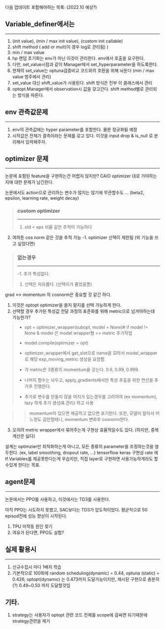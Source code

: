 다음 업데이트 포함해야하는 목록: (2022.10 예상?)

## Variable_definer에서는
-----------------
1. (init value), (min / max init value), (custom init callable)
2. shift method ( add or mult(이 경우 log로 관리됨) )
3. min / max value
4. hp 랜덤 초기화는 env가 아닌 이것이 관리한다. env에서 호출을 요구한다.
5. 다만, set_value시점과 같이 Manager에서 set_hyperparameter을 하도록한다.
5. 현재의 set_value는 optuna검증비교 코드와의 호환을 위해 놔둔다 (min / max value 범주에서 관리)
6. set_value 대신 shift_value가 사용된다. shift 방식은 전부 이 클래스에서 관리
7. optopt.Manager에서 observation시 값을 갖고간다. shift method별로 관리되는 방식을 따른다. 

## env 관측값문제
-------------
1. env의 관측값에는 hyper parameter를 포함한다. 물론 정규화될 예정
2. 시작값은 전체가 결측이라는 문제를 갖고 있다. 이것을 input drop & is_null 로 분리해서 입력해주자. 

## optimizer 문제
----------------
논문에 포함된 feature을 구현하는건 어렵지 않지만? CAIO optimizer 대로 가야하는지에 대한 문제가 남긴한다.

논문에서도 action으로 관리하는 변수가 많지는 않기에 무관할수도 ... (beta2, epsilon, learning rate, weight decay)

> ### custom optimizer 
> -------------
> 1. std < eps 비율 같은 추적이 가능하다
2. 여하튼 cos norm 같은 것을 추적 가능
-1. optimizer 선택이 제한됨 (위 기능을 쓰고 싶었다면)
>
> ### 없는경우
> ------------
> -1. 추가 특성없다.
> 1. 선택은 자유롭다. (선택지가 줄었을뿐)

grad <-> momentum 의 cosnorm은 중요할 것 같긴 하다.

1. 이것은 optopt optimizer을 쓸지 말지를 선택 가능하게 한다.
2. 선택할 경우 추가된 특성값 전달 과정의 표준화를 위해 metric으로 넘겨야하는데 가능한가?

> * opt = optimizer_wrapper(subopt, model = None)# if model != None & model 은 model wrapper형 => metric 추가작업
> * model.compile(optimizer = opt)
> * optimizer_wrapper에서 get_slot으로 name을 모아서 model_wrapper로 해당 exp_moving_metric 생성을 요청함.
> 
> * 각 metric은 3종류의 momentum을 갖는다. 0.9, 0.99, 0.999. 
> * 나머지 함수는 놔두고, apply_gradients에서만 특성 추출을 위한 연산을 추가후 진행한다.
> * 추가로 변수를 만들지 않을 여지가 있는경우를 고려하여 (ex momentum), lazy 하게 추가 생성(& 관리) 하고 사용

>> momentum이 있으면 제공하고 없으면 포기한다. 또한, 모델이 알아서 어느정도 감안할테니, momentum 변화후 cosnorm한다. 

3. 오히려 metric wrapper에서 묶어주는게 구현상 효율적일수도 있다. (하지만, 중복 계산은 싫다)

설계는 optimzier만 최적화하는게 아니고, 모든 종류의 parameter을 조정하는것을 염두한다. (ex, label smoothing, dropout rate, ...)
tensorflow keras 구현상 rate 에 tf.Variables를 제공못한다는게 우습지만, 직접 layer로 구현하면 사용가능하게라도 할수있게 한다는 목표.

## agent문제
------------------------------
논문에서는 PPO를 사용하고, 이것에서는 TD3를 사용한다.

아직 PPO는 시도하지 못했고, SAC보다는 TD3가 압도적이었다. 평균적으로 50 episod전에 성능 향상이 시작된다.

1. TPU 미작동 원인 찾기
2. 여유가 된다면, PPO도 실험? 

## 실제 활용시
------------------------
1. 신규수집시 마다 1배치 학습
2. 기본적으로 100회에 random scheduling(dynamic) = 0.44, optuna (static) = 0.426, optopt(dynamic) 는 0.473까지 도달가능이지만, 제시된 구현으로 충분히(?) 0.49~0.50 까지 도달할것임

## 기타.
1. strategy는 사용자가 optopt 관련 코드 전체를 scope에 감싸면 되기때문에 strategy관련을 제거